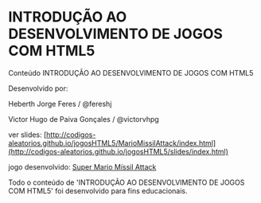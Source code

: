 INTRODUÇÃO AO DESENVOLVIMENTO DE JOGOS COM HTML5
==========

Conteúdo INTRODUÇÃO AO DESENVOLVIMENTO DE JOGOS COM HTML5 

Desenvolvido por:

Heberth Jorge Feres / @fereshj 

Victor Hugo de Paiva Gonçales / @victorvhpg



ver slides: [http://codigos-aleatorios.github.io/jogosHTML5/MarioMissilAttack/index.html](http://codigos-aleatorios.github.io/jogosHTML5/slides/index.html)

jogo desenvolvido: [Super Mario Míssil Attack ](http://codigos-aleatorios.github.io/jogosHTML5/MarioMissilAttack/index.html)

Todo o conteúdo  de 'INTRODUÇÃO AO DESENVOLVIMENTO DE JOGOS COM HTML5' foi desenvolvido para fins educacionais.